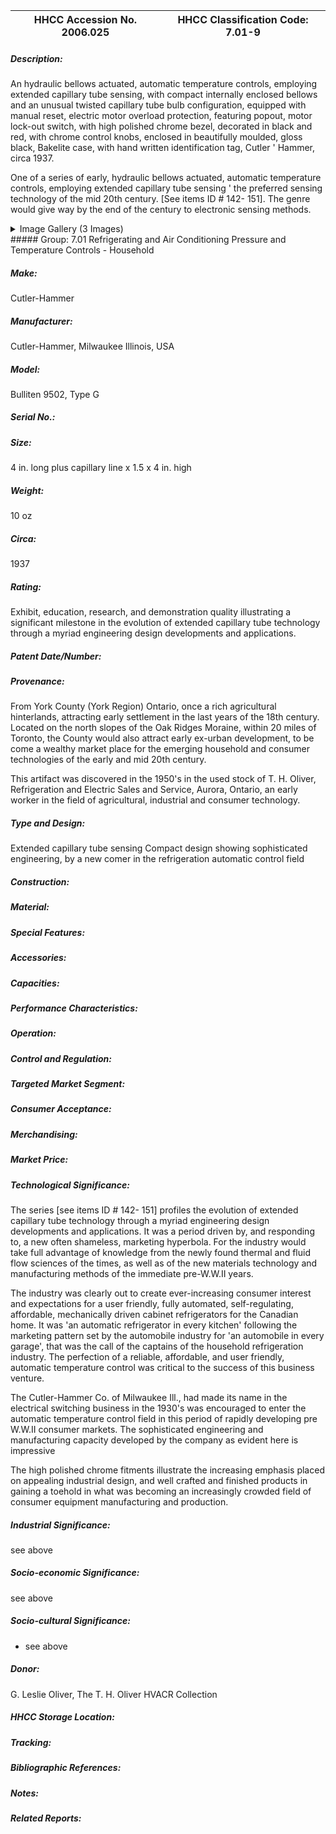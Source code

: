 | **HHCC Accession No. 2006.025** |**HHCC Classification Code:  7.01-9**|
| ----------- | ----------- |
##### Description:
An hydraulic bellows actuated, automatic temperature controls, employing extended capillary tube sensing, with compact internally enclosed bellows and an unusual twisted capillary tube bulb configuration, equipped with manual reset, electric motor overload protection, featuring popout, motor lock-out switch, with high polished chrome bezel, decorated in black and red, with chrome control knobs, enclosed in beautifully moulded, gloss black, Bakelite case, with hand written identification tag, Cutler ' Hammer, circa 1937.

One of a series of early, hydraulic bellows actuated, automatic temperature controls, employing extended capillary tube sensing ' the preferred sensing technology of the mid 20th century. [See items ID # 142- 151]. The genre would give way by the end of the century to electronic sensing methods.


<details>
	<summary>Image Gallery (3 Images)</summary>
<div class="gallery gallery-wrapper--full" contenteditable="false" data-is-empty="false" data-translation="Add images" data-columns="6">
<figure class="gallery__item"><a href="#DOMAIN_NAME#gallery/7.01-9.jpg" data-size="2257x1276"><img src="#DOMAIN_NAME#gallery/7.01-9-thumbnail.jpg" alt=""></a></figure>
<figure class="gallery__item"><a href="#DOMAIN_NAME#gallery/7.01-9a.jpg" data-size="2259x1514"><img src="#DOMAIN_NAME#gallery/7.01-9a-thumbnail.jpg" alt=""></a></figure>
<figure class="gallery__item"><a href="#DOMAIN_NAME#gallery/7.01-9b.jpg" data-size="2240x1400"><img src="#DOMAIN_NAME#gallery/7.01-9b-thumbnail.jpg" alt=""></a></figure>
</div>
</details>
##### Group:
7.01 Refrigerating and Air Conditioning Pressure and Temperature Controls - Household

##### Make:
Cutler-Hammer

##### Manufacturer:
Cutler-Hammer, Milwaukee Illinois, USA

##### Model:
Bulliten 9502, Type G

##### Serial No.:


##### Size:
4 in. long plus capillary line x 1.5 x 4 in. high

##### Weight:
10 oz

##### Circa:
1937

##### Rating:
Exhibit, education, research, and demonstration quality illustrating a significant milestone in the evolution of extended capillary tube technology through a myriad engineering design developments and applications.

##### Patent Date/Number:


##### Provenance:
From York County (York Region) Ontario, once a rich agricultural hinterlands, attracting early settlement in the last years of the 18th century. Located on the north slopes of the Oak Ridges Moraine, within 20 miles of Toronto, the County would also attract early ex-urban development, to be come a wealthy market place for the emerging household and consumer technologies of the early and mid 20th century. 

This artifact was discovered in the 1950's in the used stock of T. H. Oliver, Refrigeration and Electric Sales and Service, Aurora, Ontario, an early worker in the field of agricultural, industrial and consumer technology.

##### Type and Design:
Extended capillary tube sensing
Compact design showing sophisticated engineering, by a new comer in the refrigeration automatic control field

##### Construction:


##### Material:


##### Special Features:


##### Accessories:


##### Capacities:


##### Performance Characteristics:


##### Operation:


##### Control and Regulation:


##### Targeted Market Segment:


##### Consumer Acceptance:


##### Merchandising:


##### Market Price:


##### Technological Significance:
The series [see items ID # 142- 151] profiles the evolution of extended capillary tube technology through a myriad engineering design developments and applications. It was a period driven by, and responding to, a new often shameless, marketing hyperbola. For the industry would take full advantage of knowledge from the newly found thermal and fluid flow sciences of the times, as well as of the new materials technology and manufacturing methods of the immediate pre-W.W.II years. 

The industry was clearly out to create ever-increasing consumer interest and expectations for a user friendly, fully automated, self-regulating, affordable, mechanically driven cabinet refrigerators for the Canadian home. It was 'an automatic refrigerator in every kitchen' following the marketing pattern set by the automobile industry for 'an automobile in every garage', that was the call of the captains of the household refrigeration industry. The perfection of a reliable, affordable, and user friendly, automatic temperature control was critical to the success of this business venture.    

The Cutler-Hammer Co. of Milwaukee Ill., had made its name in the electrical switching business in the 1930's was encouraged to enter the automatic temperature control field in this period of rapidly developing pre W.W.II consumer markets. The sophisticated engineering and manufacturing capacity developed by the company as evident here is impressive      

The high polished chrome fitments illustrate the increasing emphasis placed on appealing industrial design, and well crafted and finished products in gaining a toehold in what was becoming an increasingly crowded field of consumer equipment manufacturing and production.

##### Industrial Significance:
see above

##### Socio-economic Significance:
see above

##### Socio-cultural Significance:
- see above

##### Donor:
G. Leslie Oliver, The T. H. Oliver HVACR Collection

##### HHCC Storage Location:


##### Tracking:


##### Bibliographic References:


##### Notes:


##### Related Reports:


